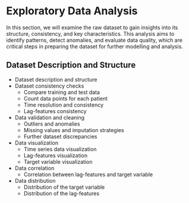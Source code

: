 # Exploratory Data Analysis

In this section, we will examine the raw dataset to gain insights into its structure, consistency, and key characteristics. This analysis aims to identify patterns, detect anomalies, and evaluate data quality, which are critical steps in preparing the dataset for further modelling and analysis.

## Dataset Description and Structure

* Dataset description and structure
* Dataset consistency checks
  * Compare training and test data
  * Count data points for each patient
  * Time resolution and consistency
  * Lag-features consistency
* Data validation and cleaning
  * Outliers and anomalies
  * Missing values and imputation strategies
  * Further dataset discrepancies
* Data visualization
  * Time series data visualization
  * Lag-features visualization
  * Target variable visualization
* Data correlation
  * Correlation between lag-features and target variable
* Data distribution
  * Distribution of the target variable
  * Distribution of the lag-features

<!--
* Preprocessing
  * Create time series data for each patient
  * Set the same time resolution of the time series data for each patient
  * Check and combine the lag-features for each patient into one column for each variable
-->
